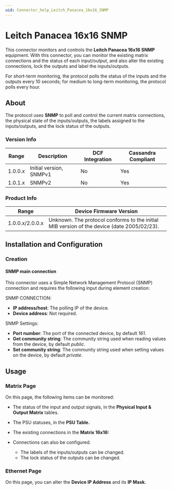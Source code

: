 ```yaml
---
uid: Connector_help_Leitch_Panacea_16x16_SNMP
---
```


# Leitch Panacea 16x16 SNMP

This connector monitors and controls the **Leitch Panacea 16x16 SNMP** equipment. With this connector, you can monitor the existing matrix connections and the status of each input/output, and also alter the existing connections, lock the outputs and label the inputs/outputs.

For short-term monitoring, the protocol polls the status of the inputs and the outputs every 10 seconds; for medium to long-term monitoring, the protocol polls every hour.

## About

The protocol uses **SNMP** to poll and control the current matrix connections, the physical state of the inputs/outputs, the labels assigned to the inputs/outputs, and the lock status of the outputs.

### Version Info

| **Range** | **Description**         | **DCF Integration** | **Cassandra Compliant** |
|------------------|-------------------------|---------------------|-------------------------|
| 1.0.0.x          | Initial version, SNMPv1 | No                  | Yes                     |
| 1.0.1.x          | SNMPv2                  | No                  | Yes                     |

### Product Info

| **Range** | **Device Firmware Version**                                                                |
|------------------|--------------------------------------------------------------------------------------------|
| 1.0.0.x/2.0.0.x  | Unknown. The protocol conforms to the initial MIB version of the device (date 2005/02/23). |

## Installation and Configuration

### Creation

#### SNMP main connection

This connector uses a Simple Network Management Protocol (SNMP) connection and requires the following input during element creation:

SNMP CONNECTION:

- **IP address/host**: The polling IP of the device.
- **Device address**: Not required.

SNMP Settings:

- **Port number**: The port of the connected device, by default *161*.
- **Get community string**: The community string used when reading values from the device, by default *public*.
- **Set community string**: The community string used when setting values on the device, by default *private*.

## Usage

### Matrix Page

On this page, the following items can be monitored:

- The status of the input and output signals, in the **Physical Input & Output Matrix** tables.

- The PSU statuses, in the **PSU Table.**

- The existing connections in the **Matrix 16x16:**

- Connections can also be configured.
  - The labels of the inputs/outputs can be changed.
  - The lock status of the outputs can be changed.

### Ethernet Page

On this page, you can alter the **Device IP Address** and its **IP Mask.**
